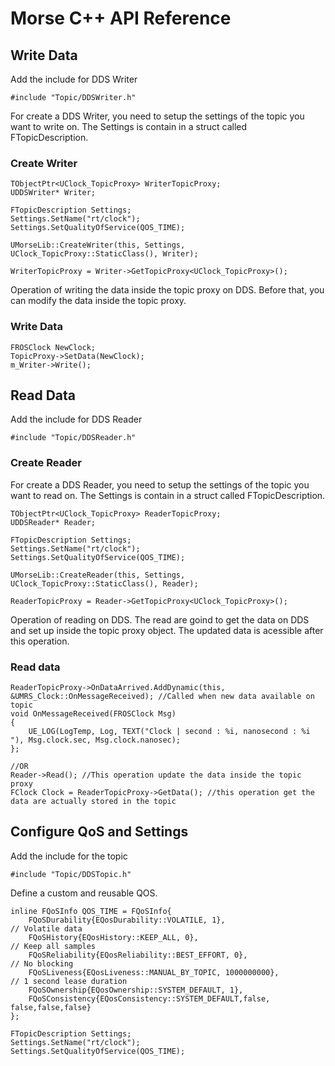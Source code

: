 # Morse C++ API Reference

## Write Data
Add the include for DDS Writer
```
#include "Topic/DDSWriter.h" 
```
For create a DDS Writer, you need to setup the settings of the topic you want to write on. 
The Settings is contain in a struct called FTopicDescription. 
### Create Writer
```
TObjectPtr<UClock_TopicProxy> WriterTopicProxy;
UDDSWriter* Writer;

FTopicDescription Settings;
Settings.SetName("rt/clock");
Settings.SetQualityOfService(QOS_TIME);

UMorseLib::CreateWriter(this, Settings, UClock_TopicProxy::StaticClass(), Writer);

WriterTopicProxy = Writer->GetTopicProxy<UClock_TopicProxy>();
```
Operation of writing the data inside the topic proxy on DDS. Before that, you can modify the data inside the topic proxy. 
### Write Data
```
FROSClock NewClock;
TopicProxy->SetData(NewClock);
m_Writer->Write();
```

## Read Data
Add the include for DDS Reader
```
#include "Topic/DDSReader.h" 
```
### Create Reader
For create a DDS Reader, you need to setup the settings of the topic you want to read on. 
The Settings is contain in a struct called FTopicDescription. 
```
TObjectPtr<UClock_TopicProxy> ReaderTopicProxy;
UDDSReader* Reader;

FTopicDescription Settings;
Settings.SetName("rt/clock");
Settings.SetQualityOfService(QOS_TIME);

UMorseLib::CreateReader(this, Settings, UClock_TopicProxy::StaticClass(), Reader);

ReaderTopicProxy = Reader->GetTopicProxy<UClock_TopicProxy>();
```
Operation of reading on DDS. The read are goind to get the data on DDS and set up inside the topic proxy object. The updated data is acessible after this operation.
### Read data
```
ReaderTopicProxy->OnDataArrived.AddDynamic(this, &UMRS_Clock::OnMessageReceived); //Called when new data available on topic
void OnMessageReceived(FROSClock Msg)
{
    UE_LOG(LogTemp, Log, TEXT("Clock | second : %i, nanosecond : %i "), Msg.clock.sec, Msg.clock.nanosec);
};

//OR 
Reader->Read(); //This operation update the data inside the topic proxy
FClock Clock = ReaderTopicProxy->GetData(); //this operation get the data are actually stored in the topic
```

## Configure QoS and Settings
Add the include for the topic
```
#include "Topic/DDSTopic.h" 
```
Define a custom and reusable QOS.
```
inline FQoSInfo QOS_TIME = FQoSInfo{
    FQoSDurability{EQosDurability::VOLATILE, 1},						// Volatile data
    FQoSHistory{EQosHistory::KEEP_ALL, 0},							    // Keep all samples
    FQoSReliability{EQosReliability::BEST_EFFORT, 0},		            // No blocking
    FQoSLiveness{EQosLiveness::MANUAL_BY_TOPIC, 1000000000},	        // 1 second lease duration
    FQoSOwnership{EQosOwnership::SYSTEM_DEFAULT, 1},
    FQoSConsistency{EQosConsistency::SYSTEM_DEFAULT,false, false,false,false}
};

FTopicDescription Settings;
Settings.SetName("rt/clock");
Settings.SetQualityOfService(QOS_TIME);
```